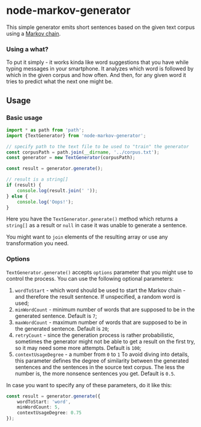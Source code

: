 # node-markov-generator

This simple generator emits short sentences based on the given
text corpus using a [Markov chain](https://en.wikipedia.org/wiki/Markov_chain). 

### Using a what?
To put it simply - it works kinda like word suggestions that you
have while typing messages in your smartphone. It analyzes 
which word is followed by which in the given corpus and how 
often. And then, for any given word it tries to predict what the
next one might be.

## Usage

### Basic usage
```typescript
import * as path from 'path';
import {TextGenerator} from 'node-markov-generator';

// specify path to the text file to be used to "train" the generator
const corpusPath = path.join(__dirname, '../corpus.txt');
const generator = new TextGenerator(corpusPath);

const result = generator.generate();

// result is a string[]
if (result) {
    console.log(result.join(' '));
} else {
    console.log('Oops!');
}
```

Here you have the `TextGenerator.generate()` method which returns a `string[]`
as a result or `null` in case it was unable to generate a sentence. 

You might want to `join` elements of the resulting array or use any
transformation you need.

### Options
`TextGenerator.generate()` accepts `options` parameter that you might use
to control the process.
You can use the following optional parameters:

1. `wordToStart` - which word should be used to start the Markov chain - and therefore 
the result sentence. If unspecified, a random word is used; 
2. `minWordCount` - minimum number of words that are supposed to be in 
the generated sentence. Default is `7`;
3. `maxWordCount` - maximum number of words that are supposed to be in
the generated sentence. Default is `20`;
4. `retryCount` - since the generation process is rather probabilistic,
sometimes the generator might not be able to get a result on the first try,
so it may need some more attempts. Default is `100`;
5. `contextUsageDegree` - a number from `0` to `1` To avoid diving into details, this
parameter defines the degree of similarity between the generated sentences and
the sentences in the source text corpus. The less the number is, the more nonsence
sentences you get. Default is `0.5`.

In case you want to specify any of these parameters, do it like this:
```typescript
const result = generator.generate({
    wordToStart: 'word',
    minWordCount: 5,
    contextUsageDegree: 0.75
});
```
